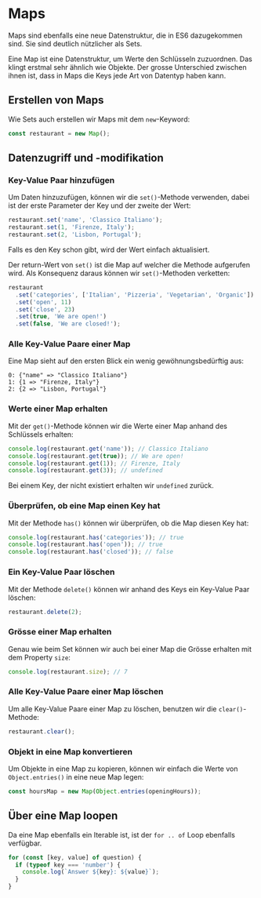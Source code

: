# Maps

Maps sind ebenfalls eine neue Datenstruktur, die in ES6 dazugekommen sind. Sie sind deutlich nützlicher als Sets.

Eine Map ist eine Datenstruktur, um Werte den Schlüsseln zuzuordnen. Das klingt erstmal sehr ähnlich wie Objekte. Der grosse Unterschied zwischen
ihnen ist, dass in Maps die Keys jede Art von Datentyp haben kann.

## Erstellen von Maps

Wie Sets auch erstellen wir Maps mit dem `new`-Keyword:

````Javascript
const restaurant = new Map();
````

## Datenzugriff und -modifikation

### Key-Value Paar hinzufügen

Um Daten hinzuzufügen, können wir die `set()`-Methode verwenden, dabei ist der erste Parameter der Key und der zweite der Wert:

````Javascript
restaurant.set('name', 'Classico Italiano');
restaurant.set(1, 'Firenze, Italy');
restaurant.set(2, 'Lisbon, Portugal');
````

Falls es den Key schon gibt, wird der Wert einfach aktualisiert.

Der return-Wert von `set()` ist die Map auf welcher die Methode aufgerufen wird. Als Konsequenz daraus können wir `set()`-Methoden verketten:

````Javascript
restaurant
  .set('categories', ['Italian', 'Pizzeria', 'Vegetarian', 'Organic'])
  .set('open', 11)
  .set('close', 23)
  .set(true, 'We are open!')
  .set(false, 'We are closed!');
````

### Alle Key-Value Paare einer Map

Eine Map sieht auf den ersten Blick ein wenig gewöhnungsbedürftig aus:

````Console
0: {"name" => "Classico Italiano"}
1: {1 => "Firenze, Italy"}
2: {2 => "Lisbon, Portugal"}
````

### Werte einer Map erhalten

Mit der `get()`-Methode können wir die Werte einer Map anhand des Schlüssels erhalten:

````Javascript
console.log(restaurant.get('name')); // Classico Italiano
console.log(restaurant.get(true)); // We are open!
console.log(restaurant.get(1)); // Firenze, Italy
console.log(restaurant.get(3)); // undefined
````

Bei einem Key, der nicht existiert erhalten wir `undefined` zurück.

### Überprüfen, ob eine Map einen Key hat

Mit der Methode `has()` können wir überprüfen, ob die Map diesen Key hat:

````Javascript
console.log(restaurant.has('categories')); // true
console.log(restaurant.has('open')); // true
console.log(restaurant.has('closed')); // false
````

### Ein Key-Value Paar löschen

Mit der Methode `delete()` können wir anhand des Keys ein Key-Value Paar löschen:

````Javascript
restaurant.delete(2);
````

### Grösse einer Map erhalten

Genau wie beim Set können wir auch bei einer Map die Grösse erhalten mit dem Property `size`:

````Javascript
console.log(restaurant.size); // 7
````

### Alle Key-Value Paare einer Map löschen

Um alle Key-Value Paare einer Map zu löschen, benutzen wir die `clear()`-Methode:

````Javascript
restaurant.clear();
````

### Objekt in eine Map konvertieren

Um Objekte in eine Map zu kopieren, können wir einfach die Werte von `Object.entries()` in eine neue Map legen:

````Javascript
const hoursMap = new Map(Object.entries(openingHours));
````

## Über eine Map loopen

Da eine Map ebenfalls ein Iterable ist, ist der `for .. of` Loop ebenfalls verfügbar. 

````Javascript
for (const [key, value] of question) {
  if (typeof key === 'number') {
    console.log(`Answer ${key}: ${value}`);
  }
}
````